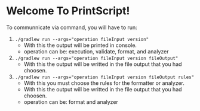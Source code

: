 <h1>Welcome To PrintScript!</h1>

To communnicate via command, you will have to run: 
<OL>
<LI><code>./gradlew run --args="operation fileInput version"</code>
<UL>
<LI>With this the output will be printed in console.
<LI>operation can be: execution, validate, format, and analyzer
</UL>
<LI><code>./gradlew run --args="operation fileInput version fileOutput"</code>
<UL>
<LI>With this the output will be writted in the file output that you had choosen.
</UL>
<LI><code>./gradlew run --args="operation fileInput version fileOutput rules"</code>
<UL>
<LI>With this you must choose the rules for the formatter or analyzer.
<LI>With this the output will be writted in the file output that you had choosen.
<LI>operation can be: format and analyzer
</UL>
</OL>
